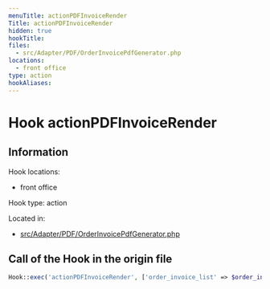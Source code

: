 ```yaml
---
menuTitle: actionPDFInvoiceRender
Title: actionPDFInvoiceRender
hidden: true
hookTitle: 
files:
  - src/Adapter/PDF/OrderInvoicePdfGenerator.php
locations:
  - front office
type: action
hookAliases:
---
```


# Hook actionPDFInvoiceRender

## Information

Hook locations: 
  - front office

Hook type: action

Located in: 
  - [src/Adapter/PDF/OrderInvoicePdfGenerator.php](https://github.com/PrestaShop/PrestaShop/blob/8.0.x/src/Adapter/PDF/OrderInvoicePdfGenerator.php)

## Call of the Hook in the origin file

```php
Hook::exec('actionPDFInvoiceRender', ['order_invoice_list' => $order_invoice_list])
```